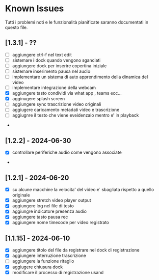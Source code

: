 # Known Issues

Tutti i problemi noti e le funzionalità pianificate saranno documentati in questo file.
## [1.3.1] - ??
- [ ] aggiungere ctrl-f nel text edit 
- [ ] sistemare i dock quando vengono sganciati
- [ ] aggiungere dock per inserire copertina iniziale
- [ ] sistemare inserimento pausa nel audio 
- [ ] implementare un sistema di auto apprendimento della dinamica del video 
- [ ] implementare integrazione della webcam
- [x] aggiungere tasto condividi via what app  , teams ecc...
- [x] agginugere splash screen
- [ ] aggiungere sync trascrizione video originali 
- [ ] aggiugere caricamento metadati video e trascrizione
- [ ] aggiugnre il testo che viene eveidenzaio mentro e' in playback
- 
## [1.2.2] - 2024-06-30
- [x] controllare periferiche audio come vengono associate
- 
## [1.2.1] - 2024-06-20
- [x] su alcune macchine la velocita' del video e' sbagliata rispetto a quello originale
- [x] aggiungere stretch video player output
- [x] aggiungere log nel file di testo
- [x] aggiungre indicatore presenza audio 
- [x] aggiungere tasto pausa rec
- [x] aggiungere nome timecode per video registrato
## [1.1.15] - 2024-06-10

- [x] aggiungere titolo del file da registrare nel dock di registrazione
- [x] aggiungere interruzione trascrizione
- [ ] aggiungere la funzione ritaglio
- [x] aggiugere chiusura dock
- [x] modificare il processo di registrazione usand